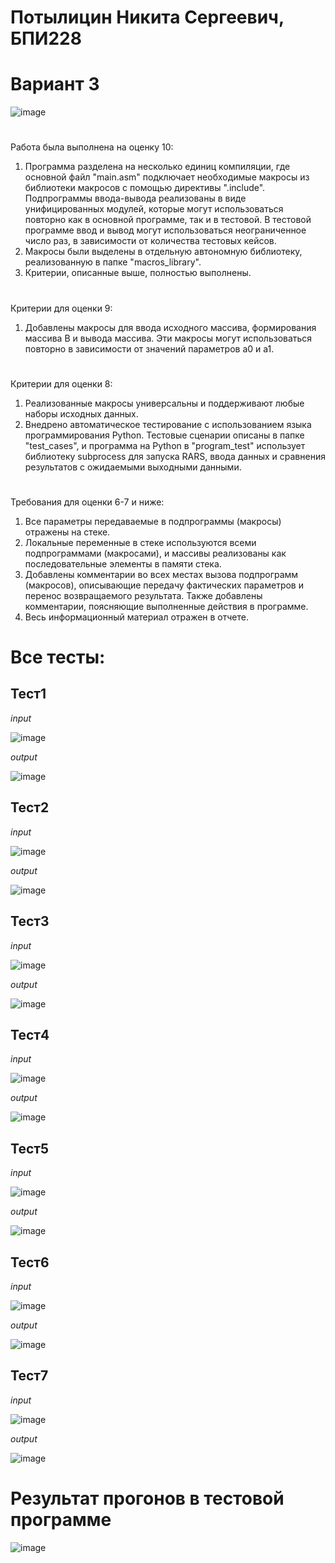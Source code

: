 # Потылицин Никита Сергеевич, БПИ228
# Вариант 3
![image](https://github.com/nikitaptl/works_RISC-V_assembly/assets/145208333/1c28dfc2-5e16-4af7-a5d1-0d77d63aac6e)
# #
Работа была выполнена на оценку 10:
  1. Программа разделена на несколько единиц компиляции, где основной файл "main.asm" подключает необходимые макросы из библиотеки макросов с помощью директивы ".include". Подпрограммы ввода-вывода реализованы в виде унифицированных модулей, которые могут использоваться повторно как в основной программе, так и в тестовой. В тестовой программе ввод и вывод могут использоваться неограниченное число раз, в зависимости от количества тестовых кейсов.
  2. Макросы были выделены в отдельную автономную библиотеку, реализованную в папке "macros_library".
  3. Критерии, описанные выше, полностью выполнены.
# #
Критерии для оценки 9:

  1. Добавлены макросы для ввода исходного массива, формирования массива B и вывода массива. Эти макросы могут использоваться повторно в зависимости от значений параметров a0 и a1.
# #
Критерии для оценки 8:
  1. Реализованные макросы универсальны и поддерживают любые наборы исходных данных.
  2. Внедрено автоматическое тестирование с использованием языка программирования Python. Тестовые сценарии описаны в папке "test_cases", и программа на Python в "program_test" использует библиотеку subprocess для запуска RARS, ввода данных и сравнения результатов с ожидаемыми выходными данными.
# #
Требования для оценки 6-7 и ниже:
  1. Все параметры передаваемые в подпрограммы (макросы) отражены на стеке.
  2. Локальные переменные в стеке используются всеми подпрограммами (макросами), и массивы реализованы как последовательные элементы в памяти стека.
  3. Добавлены комментарии во всех местах вызова подпрограмм (макросов), описывающие передачу фактических параметров и перенос возвращаемого результата. Также добавлены комментарии, поясняющие выполненные действия в программе.
  4. Весь информационный материал отражен в отчете.
# Все тесты: #
## Тест1 ##
_input_

![image](https://github.com/nikitaptl/works_RISC-V_assembly/assets/145208333/1f03643c-2784-4d16-bbef-39c9020aff5c)

_output_

![image](https://github.com/nikitaptl/works_RISC-V_assembly/assets/145208333/cc89ccc7-8c31-470d-bb45-29b98ba90333)
## Тест2 ##
_input_                                                                        

![image](https://github.com/nikitaptl/works_RISC-V_assembly/assets/145208333/ec133db2-66d4-41a4-82a6-db02c82cea19)

_output_

![image](https://github.com/nikitaptl/works_RISC-V_assembly/assets/145208333/a1a32f97-92b0-45f1-8afa-3bfabe782746)
## Тест3 ##
_input_                                                                      

![image](https://github.com/nikitaptl/works_RISC-V_assembly/assets/145208333/0f823623-9258-4362-8834-459b12388285)
 
 _output_
 
![image](https://github.com/nikitaptl/works_RISC-V_assembly/assets/145208333/b3e8cc30-b25b-475c-88f8-60d79b2f88a8)

## Тест4 ##
_input_

![image](https://github.com/nikitaptl/works_RISC-V_assembly/assets/145208333/5a5f2983-f41b-47d4-a89a-449ec7ed30b3)

_output_
 
![image](https://github.com/nikitaptl/works_RISC-V_assembly/assets/145208333/b731ea57-d397-4134-90d4-b9d11dcf3491)

## Тест5 ##
_input_

![image](https://github.com/nikitaptl/works_RISC-V_assembly/assets/145208333/0da36c21-11b5-4c3e-acf1-be22534d65db)

_output_
 
![image](https://github.com/nikitaptl/works_RISC-V_assembly/assets/145208333/ea7e5743-d9ad-488e-8bfd-ebcf66921271)

## Тест6 ##
_input_

![image](https://github.com/nikitaptl/works_RISC-V_assembly/assets/145208333/c4290b41-98e4-45e6-9aae-aa8fd1c540e5)

_output_
 
 ![image](https://github.com/nikitaptl/works_RISC-V_assembly/assets/145208333/a26d21cd-3983-49dc-bf05-b2371363c707)
## Тест7 ##
_input_

![image](https://github.com/nikitaptl/works_RISC-V_assembly/assets/145208333/2b7c0536-bfe8-4be2-9274-b00549e53829)

_output_
 
![image](https://github.com/nikitaptl/works_RISC-V_assembly/assets/145208333/38187897-ab10-48b6-ab5e-2a07081a5d6c)
# Результат прогонов в тестовой программе #
![image](https://github.com/nikitaptl/works_RISC-V_assembly/assets/145208333/362c4d52-3df3-452c-ba2a-f11c497ce4f0)
